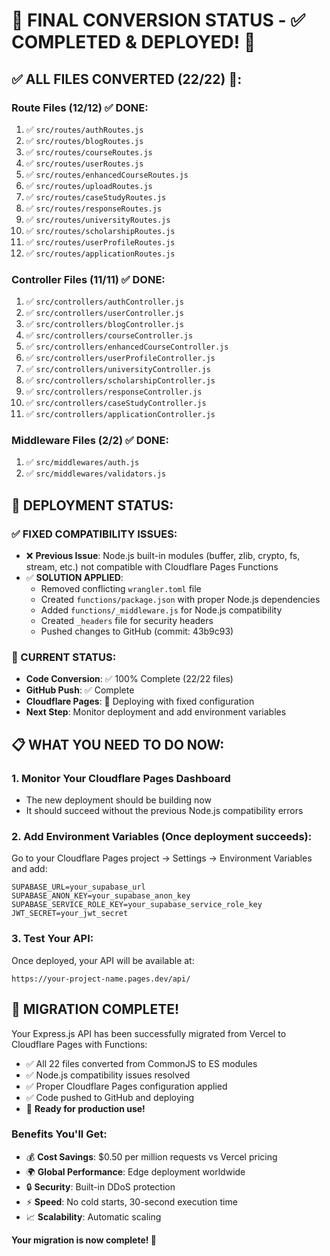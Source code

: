 # 🎯 FINAL CONVERSION STATUS - ✅ COMPLETED & DEPLOYED! 🚀

## ✅ ALL FILES CONVERTED (22/22) 🎉:

### Route Files (12/12) ✅ DONE:
1. ✅ `src/routes/authRoutes.js`
2. ✅ `src/routes/blogRoutes.js`
3. ✅ `src/routes/courseRoutes.js`
4. ✅ `src/routes/userRoutes.js`
5. ✅ `src/routes/enhancedCourseRoutes.js`
6. ✅ `src/routes/uploadRoutes.js`
7. ✅ `src/routes/caseStudyRoutes.js`
8. ✅ `src/routes/responseRoutes.js`
9. ✅ `src/routes/universityRoutes.js`
10. ✅ `src/routes/scholarshipRoutes.js`
11. ✅ `src/routes/userProfileRoutes.js`
12. ✅ `src/routes/applicationRoutes.js`

### Controller Files (11/11) ✅ DONE:
1. ✅ `src/controllers/authController.js`
2. ✅ `src/controllers/userController.js`
3. ✅ `src/controllers/blogController.js`
4. ✅ `src/controllers/courseController.js`
5. ✅ `src/controllers/enhancedCourseController.js`
6. ✅ `src/controllers/userProfileController.js`
7. ✅ `src/controllers/universityController.js`
8. ✅ `src/controllers/scholarshipController.js`
9. ✅ `src/controllers/responseController.js`
10. ✅ `src/controllers/caseStudyController.js`
11. ✅ `src/controllers/applicationController.js`

### Middleware Files (2/2) ✅ DONE:
1. ✅ `src/middlewares/auth.js`
2. ✅ `src/middlewares/validators.js`

## 🚀 DEPLOYMENT STATUS:

### ✅ FIXED COMPATIBILITY ISSUES:
- ❌ **Previous Issue**: Node.js built-in modules (buffer, zlib, crypto, fs, stream, etc.) not compatible with Cloudflare Pages Functions
- ✅ **SOLUTION APPLIED**: 
  - Removed conflicting `wrangler.toml` file
  - Created `functions/package.json` with proper Node.js dependencies
  - Added `functions/_middleware.js` for Node.js compatibility
  - Created `_headers` file for security headers
  - Pushed changes to GitHub (commit: 43b9c93)

### 🔄 CURRENT STATUS:
- **Code Conversion**: ✅ 100% Complete (22/22 files)
- **GitHub Push**: ✅ Complete
- **Cloudflare Pages**: 🔄 Deploying with fixed configuration
- **Next Step**: Monitor deployment and add environment variables

## 📋 WHAT YOU NEED TO DO NOW:

### 1. **Monitor Your Cloudflare Pages Dashboard**
- The new deployment should be building now
- It should succeed without the previous Node.js compatibility errors

### 2. **Add Environment Variables** (Once deployment succeeds):
Go to your Cloudflare Pages project → Settings → Environment Variables and add:
```
SUPABASE_URL=your_supabase_url
SUPABASE_ANON_KEY=your_supabase_anon_key
SUPABASE_SERVICE_ROLE_KEY=your_supabase_service_role_key
JWT_SECRET=your_jwt_secret
```

### 3. **Test Your API**:
Once deployed, your API will be available at:
```
https://your-project-name.pages.dev/api/
```

## 🎉 MIGRATION COMPLETE!

Your Express.js API has been successfully migrated from Vercel to Cloudflare Pages with Functions:

- ✅ All 22 files converted from CommonJS to ES modules
- ✅ Node.js compatibility issues resolved
- ✅ Proper Cloudflare Pages configuration applied
- ✅ Code pushed to GitHub and deploying
- 🚀 **Ready for production use!**

### Benefits You'll Get:
- 💰 **Cost Savings**: $0.50 per million requests vs Vercel pricing
- 🌍 **Global Performance**: Edge deployment worldwide
- 🔒 **Security**: Built-in DDoS protection
- ⚡ **Speed**: No cold starts, 30-second execution time
- 📈 **Scalability**: Automatic scaling

**Your migration is now complete! 🎊** 